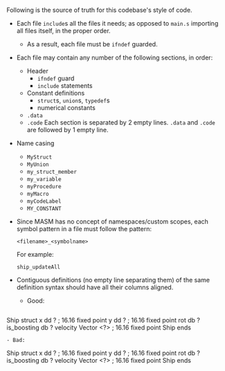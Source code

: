 Following is the source of truth for this codebase's style of code.

- Each file `include`s all the files it needs; as opposed to `main.s` importing all files itself, in the proper order.
  - As a result, each file must be `ifndef` guarded.
- Each file may contain any number of the following sections, in order:
  - Header
    - `ifndef` guard
    - `include` statements
  - Constant definitions
    - `struct`s, `union`s, `typedef`s
    - numerical constants
  - `.data`
  - `.code`
  Each section is separated by 2 empty lines. `.data` and `.code` are followed by 1 empty line.
- Name casing
  - `MyStruct`
  - `MyUnion`
  - `my_struct_member`
  - `my_variable`
  - `myProcedure`
  - `myMacro`
  - `myCodeLabel`
  - `MY_CONSTANT`
- Since MASM has no concept of namespaces/custom scopes, each symbol pattern in a file must follow the pattern:

  `<filename>_<symbolname>`

  For example:

  `ship_updateAll`
- Contiguous definitions (no empty line separating them) of the same definition syntax should have all their columns aligned.
  - Good:
  ```
Ship struct
	x           dd     ?   ; 16.16 fixed point
	y           dd     ?   ; 16.16 fixed point
	rot         db     ?
	is_boosting db     ?
	velocity    Vector <?> ; 16.16 fixed point
Ship ends
  ```
  - Bad:
  ```
Ship struct
	x dd ? ; 16.16 fixed point
	y dd ? ; 16.16 fixed point
	rot db ?
	is_boosting db ?
	velocity Vector <?> ; 16.16 fixed point
Ship ends
  ```
